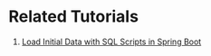 # Related Tutorials

1. [Load Initial Data with SQL Scripts in Spring Boot](https://howtodoinjava.com/spring-boot/execute-sql-scripts-on-startup/)